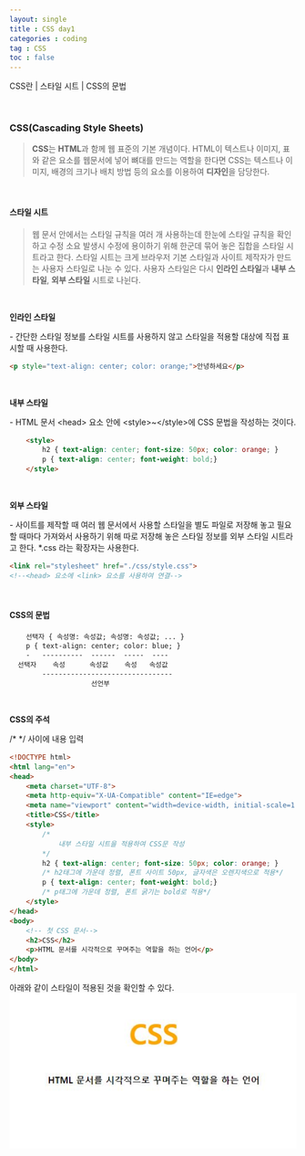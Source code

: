 ```yaml
---
layout: single
title : CSS day1
categories : coding
tag : CSS
toc : false
---
```


CSS란 | 스타일 시트 | CSS의 문법

<br>



### CSS(Cascading Style Sheets)

> **CSS**는 **HTML**과 함께 웹 표준의 기본 개념이다. HTML이 텍스트나 이미지, 표 와 같은 요소를 웹문서에 넣어 뼈대를 만드는 역할을 한다면 CSS는 텍스트나 이미지, 배경의 크기나 배치 방법 등의 요소를 이용하여 **디자인**을 담당한다.

<br>

#### 스타일 시트

> 웹 문서 안에서는 스타일 규칙을 여러 개 사용하는데 한눈에 스타일 규칙을 확인하고 수정 소요 발생시 수정에 용이하기 위해 한군데 묶어 놓은 집합을 스타일 시트라고 한다. 스타일 시트는 크게 브라우저 기본 스타일과 사이트 제작자가 만드는 사용자 스타일로 나눈 수 있다. 사용자 스타일은 다시 **인라인 스타일**과 **내부 스타일**, **외부 스타일** 시트로 나뉜다.

<br>

**인라인 스타일**

\- 간단한 스타일 정보를 스타일 시트를 사용하지 않고 스타일을 적용할 대상에 직접 표시할 때 사용한다.

```html
<p style="text-align: center; color: orange;">안녕하세요</p>
```

<br>

**내부 스타일**

\- HTML 문서 \<head> 요소 안에 \<style>~\</style>에 CSS 문법을 작성하는 것이다.

```html
    <style>
        h2 { text-align: center; font-size: 50px; color: orange; }
        p { text-align: center; font-weight: bold;}
    </style>
```

<br>

**외부 스타일**

\- 사이트를 제작할 때 여러 웹 문서에서 사용할 스타일을 별도 파일로 저장해 놓고 필요할 때마다 가져와서 사용하기 위해 따로 저장해 놓은 스타일 정보를 외부 스타일 시트라고 한다.  *.css 라는 확장자는 사용한다.

```html
<link rel="stylesheet" href="./css/style.css">
<!--<head> 요소에 <link> 요소를 사용하여 연결-->
```

<br>

#### CSS의 문법

```
    선택자 { 속성명: 속성값; 속성명: 속성값; ... }
    p { text-align: center; color: blue; }
    -   ----------  ------  -----  ----
  선택자    속성      속성값    속성   속성값
        --------------------------------
                    선언부
```

<br>

**CSS의 주석**

/*   */ 사이에 내용 입력

```html
<!DOCTYPE html>
<html lang="en">
<head>
    <meta charset="UTF-8">
    <meta http-equiv="X-UA-Compatible" content="IE=edge">
    <meta name="viewport" content="width=device-width, initial-scale=1.0">
    <title>CSS</title>
    <style>
        /*
            내부 스타일 시트을 적용하여 CSS문 작성
        */
        h2 { text-align: center; font-size: 50px; color: orange; }
        /* h2태그에 가운데 정렬, 폰트 사이트 50px, 글자색은 오렌지색으로 적용*/
        p { text-align: center; font-weight: bold;}
        /* p태그에 가운데 정렬, 폰트 굵기는 bold로 적용*/
    </style>
</head>
<body>
    <!-- 첫 CSS 문서-->
    <h2>CSS</h2>
    <p>HTML 문서를 시각적으로 꾸며주는 역할을 하는 언어</p>
</body>
</html>
```
아래와 같이 스타일이 적용된 것을 확인할 수 있다.
![css1_1](https://github.com/YUNCHANYEONG/YUNCHANYEONG.github.io/blob/master/assets/images/coding_img/css1_1.JPG?raw=true)
